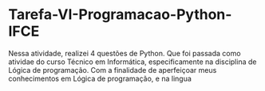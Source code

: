 # Tarefa-VI-Programacao-Python-IFCE
Nessa atividade, realizei 4 questões de Python. Que foi passada como atividae do curso Técnico em Informática, especificamente na disciplina de Lógica de programação. Com a finalidade de aperfeiçoar meus conhecimentos em Lógica de programação, e na lingua
